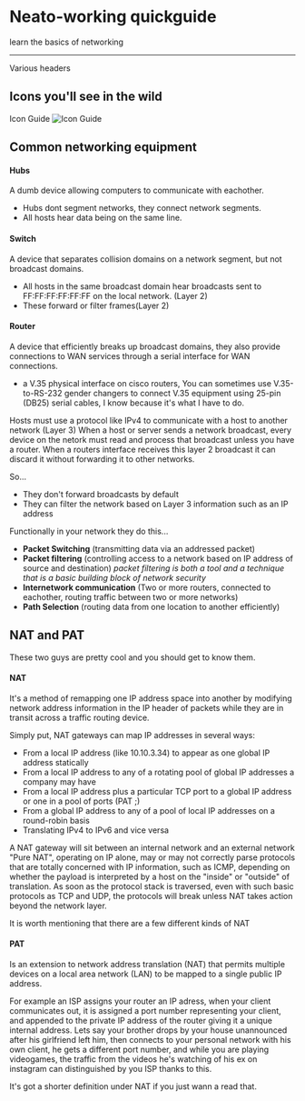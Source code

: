 
# Neato-working quickguide
learn the basics of networking

---

Various headers

Icons you'll see in the wild
-

Icon Guide
![Icon Guide](http://www.conceptdraw.com/How-To-Guide/picture/Cisco-switches-and-hubs-Design-elements.png)

Common networking equipment
-

#### Hubs

A dumb device allowing computers to communicate with eachother.  
* Hubs dont segment networks, they connect network segments. 
* All hosts hear data being on the same line. 

#### Switch

A device that separates collision domains on a network segment, but not broadcast domains. 

* All hosts in the same broadcast domain hear broadcasts sent to FF:FF:FF:FF:FF:FF on the local network. (Layer 2) 
* These forward or filter frames(Layer 2)

#### Router
A device that efficiently breaks up broadcast domains, they also provide connections to WAN services through a serial interface for WAN connections.
* a V.35 physical interface on cisco routers, You can sometimes use V.35-to-RS-232 gender changers to connect V.35 equipment using 25-pin (DB25) serial cables, I know because it's what I have to do.

Hosts must use a protocol like IPv4 to communicate with a host to another network (Layer 3) When a host or server sends a network broadcast, every device on the netork must read and process that broadcast unless you have a router. When a routers interface receives this layer 2 broadcast it can discard it without forwarding it to other networks.

So...
* They don't forward broadcasts by default
* They can filter the network based on Layer 3 information such as an IP address

Functionally in your network they do this...
* **Packet Switching** (transmitting data via an addressed packet)
* **Packet filtering** (controlling access to a network based on IP address of source and destination) *packet filtering is both a tool and a technique that is a basic building block of network security*
* **Internetwork communication** (Two or more routers, connected to eachother, routing traffic between two or more networks)
* **Path Selection** (routing data from one location to another efficiently)

NAT and PAT
-
These two guys are pretty cool and you should get to know them.


#### NAT
It's a method of remapping one IP address space into another by modifying network address information in the IP header of packets while they are in transit across a traffic routing device.

Simply put, NAT gateways can map IP addresses in several ways:

- From a local IP address (like 10.10.3.34) to appear as one global IP address statically
- From a local IP address to any of a rotating pool of global IP addresses a company may have
- From a local IP address plus a particular TCP port to a global IP address or one in a pool of ports (PAT ;) 
- From a global IP address to any of a pool of local IP addresses on a round-robin basis
- Translating IPv4 to IPv6 and vice versa


A NAT gateway will sit between an internal network and an external network
"Pure NAT", operating on IP alone, may or may not correctly parse protocols that are totally concerned with IP information, such as ICMP, depending on whether the payload is interpreted by a host on the "inside" or "outside" of translation. As soon as the protocol stack is traversed, even with such basic protocols as TCP and UDP, the protocols will break unless NAT takes action beyond the network layer. 

It is worth mentioning that there are a few different kinds of NAT 

#### PAT

Is an extension to network address translation (NAT) that permits multiple devices on a local area network (LAN) to be mapped to a single public IP address. 

For example an ISP assigns your router an IP adress, when your client communicates out, it is assigned a port number representing your client, and appended to the private IP address of the router giving it a unique internal address. Lets say your brother drops by your house unannounced after his girlfriend left him, then connects to your personal network with his own client, he gets a different port number, and while you are playing videogames, the traffic from the videos he's watching of his ex on instagram can distinguished by you ISP thanks to this.

It's got a shorter definition under NAT if you just wann a read that.

